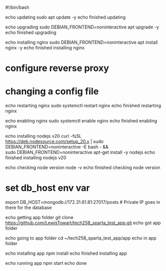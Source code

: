 #!/bin/bash

echo updating
sudo apt update -y
echo finished updating

echo upgrading
sudo DEBIAN_FRONTEND=noninteractive apt upgrade -y
echo finished upgrading

echo installing nginx
sudo DEBIAN_FRONTEND=noninteractive apt install nginx -y
echo finished installing nginx

# configure reverse proxy
# changing a config file

echo restarting nginx
sudo systemctl restart nginx
echo finished restarting nginx

echo enabling nginx
sudo systemctl enable nginx
echo finished enabling nginx

echo installing nodejs v20
curl -fsSL https://deb.nodesource.com/setup_20.x | sudo DEBIAN_FRONTEND=noninteractive -E bash - &&\
sudo DEBIAN_FRONTEND=noninteractive apt-get install -y nodejs
echo finished installing nodejs v20

echo checking node version
node -v
echo finished checking node version

# set db_host env var
export DB_HOST=mongodb://172.31.61.81:27017/posts # Private IP goes in there for the database

echo getting app folder
git clone https://github.com/LewisTowart/tech258_sparta_test_app.git
echo got app folder

echo going to app folder
cd ~/tech258_sparta_test_app/app
echo in app folder

echo installing app
npm install
echo finished installing app

echo running app
npm start 
echo done